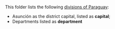 This folder lists the following [divisions of Paraguay](https://en.wikipedia.org/wiki/Departments_of_Paraguay): 
* Asunción as the district capital, listed as **capital**;
* Departments listed as **department**
